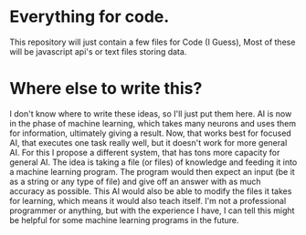 # Everything for code.

This repository will just contain a few files for Code (I Guess),
Most of these will be javascript api's or text files storing data.

# Where else to write this?

I don't know where to write these ideas, so I'll just put them here. AI is now in the phase of machine learning, which takes many neurons and uses them for information, ultimately giving a result. Now, that works best for focused AI, that executes one task really well, but it doesn't work for more general AI.
For this I propose a different system, that has tons more capacity for general AI. The idea is taking a file (or files) of knowledge and feeding it into a machine learning program. The program would then expect an input (be it as a string or any type of file) and give off an answer with as much accuracy as possible. This AI would also be able to modify the files it takes for learning, which means it would also teach itself.
I'm not a professional programmer or anything, but with the experience I have, I can tell this might be helpful for some machine learning programs in the future.
